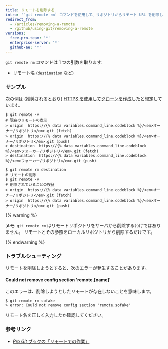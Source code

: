 ```yaml
---
title: リモートを削除する
intro: '`git remote rm` コマンドを使用して、リポジトリからリモート URL を削除します。'
redirect_from:
  - /articles/removing-a-remote
  - /github/using-git/removing-a-remote
versions:
  free-pro-team: '*'
  enterprise-server: '*'
  github-ae: '*'
---
```

`git remote rm` コマンドは 1 つの引数を取ります:

* リモート名 (`destination` など)

### サンプル

次の例は (推奨されるとおり) [HTTPS を使用してクローンを作成](/articles/which-remote-url-should-i-use/#cloning-with-https-urls)したと想定しています。

```shell
$ git remote -v
# 現在のリモートの表示
> origin  https://{% data variables.command_line.codeblock %}/<em>オーナー/リポジトリ</em>.git (fetch)
> origin  https://{% data variables.command_line.codeblock %}/<em>オーナー/リポジトリ</em>.git (push)
> destination  https://{% data variables.command_line.codeblock %}/<em>フォーカー/リポジトリ</em>.git (fetch)
> destination  https://{% data variables.command_line.codeblock %}/<em>フォーカー/リポジトリ</em>.git (push)

$ git remote rm destination
# リモートの削除
$ git remote -v
# 削除されていることの検証
> origin  https://{% data variables.command_line.codeblock %}/<em>オーナー/リポジトリ</em>.git (fetch)
> origin  https://{% data variables.command_line.codeblock %}/<em>オーナー/リポジトリ</em>.git (push)
```

{% warning %}

**メモ**: `git remote rm` はリモートリポジトリをサーバから削除するわけではありません。  リモートとその参照をローカルリポジトリから削除するだけです。

{% endwarning %}

### トラブルシューティング

リモートを削除しようとすると、次のエラーが発生することがあります。

#### Could not remove config section 'remote.[name]'

このエラーは、削除しようとしたリモートが存在しないことを意味します。

```shell
$ git remote rm sofake
> error: Could not remove config section 'remote.sofake'
```

リモート名を正しく入力したか確認してください。

### 参考リンク

- [_Pro Git_ ブックの「リモートでの作業」](https://git-scm.com/book/en/Git-Basics-Working-with-Remotes)
